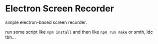 # Electron Screen Recorder

simple electron-based screen recorder.

run some script like `npm install` and then like
`npm run make` or smth, idc tbh...